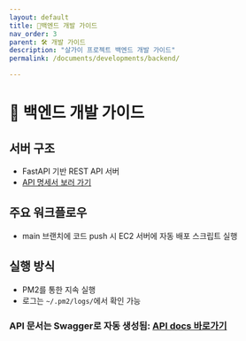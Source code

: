 ```yaml
---
layout: default
title: 🔧백엔드 개발 가이드
nav_order: 3
parent: 🛠 개발 가이드
description: "살가이 프로젝트 백엔드 개발 가이드"
permalink: /documents/developments/backend/

---
```


# 🔧 백엔드 개발 가이드

## 서버 구조
- FastAPI 기반 REST API 서버  
- [API 명세서 보러 가기](api-reference.md)

## 주요 워크플로우

- main 브랜치에 코드 push 시 EC2 서버에 자동 배포 스크립트 실행

## 실행 방식
- PM2를 통한 지속 실행
- 로그는 `~/.pm2/logs/`에서 확인 가능

### API 문서는 Swagger로 자동 생성됨: [API docs 바로가기](http://3.34.179.85:8000/docs)
